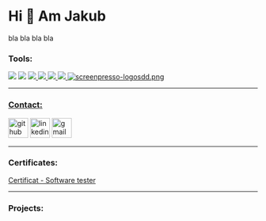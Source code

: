 # **Hi 👋 Am Jakub**
bla bla bla bla

### ****Tools****:

 <img src="https://img.icons8.com/ios/48/2962FF/chrome--v1.png"/>
<img src="https://img.icons8.com/color/48/null/jira.png"/>  <a href="https://imgbb.com/"><img src="https://img.icons8.com/external-tal-revivo-color-tal-revivo/48/null/external-postman-is-the-only-complete-api-development-environment-logo-color-tal-revivo.png"/>  <img src="https://img.icons8.com/color/48/null/visual-studio-code-2019.png"/>  <img src="https://img.icons8.com/color/48/null/git.png"/>
  <img src="https://img.icons8.com/color/49/null/trello.png"/>
  <img src="https://imgupload.pl/images/2023/01/09/screenpresso-logosdd.png" alt="screenpresso-logosdd.png" borde="0" />
 
  
  ---
### ****Contact****:

[<img src='https://img.icons8.com/3d-fluency/135/null/github.png' alt='github' height='40'>](https://github.com/komodzinskijakub)  [<img src='https://img.icons8.com/color/96/null/linkedin-circled--v1.png' alt='linkedin' height='40'>](https://www.linkedin.com/in/Jakub-Komodzinski/) <a href="mailto:komodzinski.kuba@gmail.com?"><img src='https://img.icons8.com/fluency/48/null/gmail-new.png' alt='gmail' height='40'/></a>

--- 

### ****Certificates****:

[Certificat - Software tester](https://app.diplomasafe.com/pl-PL/diploma/d5a4ebd80afb445d19807a030e15b4b9f9e1fd142)


---

### ****Projects****:
